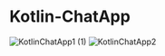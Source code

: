 # Kotlin-ChatApp
![KotlinChatApp1 (1)](https://user-images.githubusercontent.com/88456285/203166048-39722e62-2452-4017-bae5-c4f0fb17cc6b.jpg)
![KotlinChatApp2](https://user-images.githubusercontent.com/88456285/203166465-812f9747-81cb-49c2-b274-e88e94087225.jpg)
